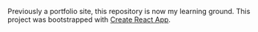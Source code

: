 Previously a portfolio site, this repository is now my learning ground.
This project was bootstrapped with [Create React App](https://github.com/facebook/create-react-app).
